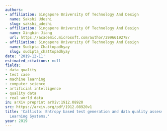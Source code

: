 ```yaml
---
authors:
- affiliation: Singapore University Of Technology And Design
  name: Sakshi Udeshi
  slug: sakshi_udeshi
- affiliation: Singapore University Of Technology And Design
  name: Xingbin Jiang
  url: https://academic.microsoft.com/author/2996619278/
- affiliation: Singapore University Of Technology And Design
  name: Sudipta Chattopadhyay
  slug: sudipta_chattopadhyay
date: '2019-12-11'
estimated_citations: null
fields:
- data quality
- test case
- machine learning
- computer science
- artificial intelligence
- quality data
- real world data
in: arXiv preprint arXiv:1912.08920
src: https://arxiv.org/pdf/1912.08920v1
title: 'Callisto: Entropy based test generation and data quality assessment for Machine
  Learning Systems.'
year: 2019
---
```

